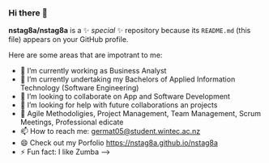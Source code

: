 ### Hi there 👋
**nstag8a/nstag8a** is a ✨ _special_ ✨ repository because its `README.md` (this file) appears on your GitHub profile.

Here are some areas that are impotrant to me:

- 🔭 I’m currently working as Business Analyst
- 🌱 I’m currently undertaking my Bachelors of Applied Information Technology (Software Engineering)
- 👯 I’m looking to collaborate on App and Software Development
- 🤔 I’m looking for help with future collaborations an projects
- 💬 Agile Methodoligies, Project Management, Team Management, Scrum Meetings, Professional edicate
- 📫 How to reach me: germat05@student.wintec.ac.nz
- 😄 Check out my Porfolio https://nstag8a.github.io/nstag8a
- ⚡ Fun fact: I like Zumba
-->
